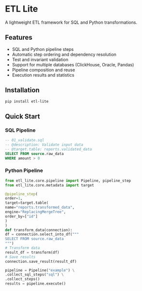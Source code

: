 # ETL Lite

A lightweight ETL framework for SQL and Python transformations.

## Features

- SQL and Python pipeline steps
- Automatic step ordering and dependency resolution
- Test and invariant validation
- Support for multiple databases (ClickHouse, Oracle, Pandas)
- Pipeline composition and reuse
- Execution results and statistics

## Installation

```bash
pip install etl-lite
```

## Quick Start

### SQL Pipeline

```sql
-- 01_validate.sql
-- @description: Validate input data
-- @target.table: reports.validated_data
SELECT FROM source.raw_data
WHERE amount > 0
```

### Python Pipeline

```python
from etl_lite.core.pipeline import Pipeline, pipeline_step
from etl_lite.core.metadata import target

@pipeline_step(
order=1,
target=target.table(
name="reports.transformed_data",
engine="ReplacingMergeTree",
order_by=["id"]
)
)
def transform_data(connection):
df = connection.select_into_df("""
SELECT FROM source.raw_data
""")
# Transform data
result_df = transform(df)
# Save results
connection.save_result(result_df)
```

```python
pipeline = Pipeline("example") \
.collect_sql_steps("sql") \
.collect_steps()
results = pipeline.execute()
```
